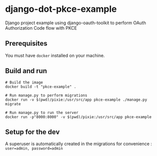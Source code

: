 # django-dot-pkce-example
Django project example using django-oauth-toolkit to perform OAuth Authorization Code flow with PKCE

## Prerequisites
You must have `docker` installed on your machine.

## Build and run
```
# Build the image
docker build -t "pkce-example" .

# Run manage.py to perform migrations
docker run -v $(pwd)/pixie:/usr/src/app pkce-example ./manage.py migrate

# Run manage.py to run the server
docker run -p"8000:8000" -v $(pwd)/pixie:/usr/src/app pkce-example
```

## Setup for the dev
A superuser is automatically created in the migrations for convenience : `user=admin, password=admin`